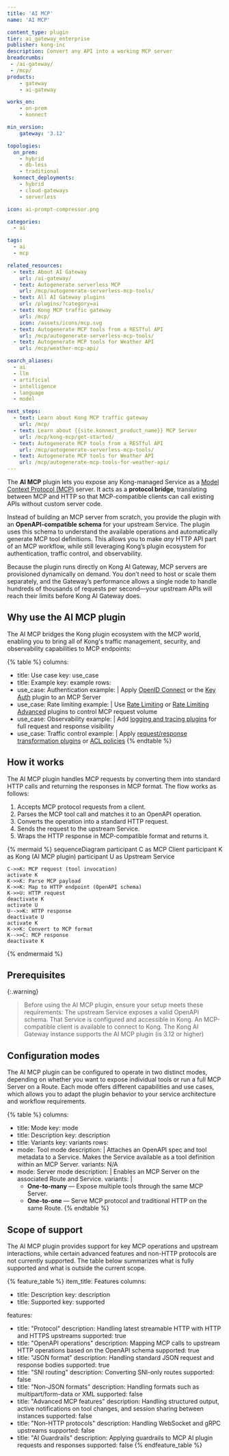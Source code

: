```yaml
---
title: 'AI MCP'
name: 'AI MCP'

content_type: plugin
tier: ai_gateway_enterprise
publisher: kong-inc
description: Convert any API into a working MCP server
breadcrumbs:
 - /ai-gateway/
 - /mcp/
products:
    - gateway
    - ai-gateway

works_on:
    - on-prem
    - konnect

min_version:
    gateway: '3.12'

topologies:
  on_prem:
    - hybrid
    - db-less
    - traditional
  konnect_deployments:
    - hybrid
    - cloud-gateways
    - serverless

icon: ai-prompt-compressor.png

categories:
  - ai

tags:
  - ai
  - mcp

related_resources:
  - text: About AI Gateway
    url: /ai-gateway/
  - text: Autogenerate serverless MCP
    url: /mcp/autogenerate-serverless-mcp-tools/
  - text: All AI Gateway plugins
    url: /plugins/?category=ai
  - text: Kong MCP traffic gateway
    url: /mcp/
    icon: /assets/icons/mcp.svg
  - text: Autogenerate MCP tools from a RESTful API
    url: /mcp/autogenerate-serverless-mcp-tools/
  - text: Autogenerate MCP tools for Weather API
    url: /mcp/weather-mcp-api/

search_aliases:
  - ai
  - llm
  - artificial
  - intelligence
  - language
  - model

next_steps:
  - text: Learn about Kong MCP traffic gateway
    url: /mcp/
  - text: Learn about {{site.konnect_product_name}} MCP Server
    url: /mcp/kong-mcp/get-started/
  - text: Autogenerate MCP tools from a RESTful API
    url: /mcp/autogenerate-serverless-mcp-tools/
  - text: Autogenerate MCP tools for Weather API
    url: /mcp/autogenerate-mcp-tools-for-weather-api/
---
```

The **AI MCP** plugin lets you expose any Kong-managed Service as a [Model Context Protocol (MCP)](https://modelcontextprotocol.io/) server. It acts as a **protocol bridge**, translating between MCP and HTTP so that MCP-compatible clients can call existing APIs without custom server code.

Instead of building an MCP server from scratch, you provide the plugin with an **OpenAPI-compatible schema** for your upstream Service. The plugin uses this schema to understand the available operations and automatically generate MCP tool definitions. This allows you to make *any* HTTP API part of an MCP workflow, while still leveraging Kong’s plugin ecosystem for authentication, traffic control, and observability.

Because the plugin runs directly on Kong AI Gateway, MCP servers are provisioned dynamically on demand. You don’t need to host or scale them separately, and the Gateway’s performance allows a single node to handle hundreds of thousands of requests per second—your upstream APIs will reach their limits before Kong AI Gateway does.

## Why use the AI MCP plugin

The AI MCP bridges the Kong plugin ecosystem with the MCP world, enabling you to bring all of Kong's traffic management, security, and observability capabilities to MCP endpoints:

<!-- vale off -->
{% table %}
columns:
  - title: Use case
    key: use_case
  - title: Example
    key: example
rows:
  - use_case: Authentication
    example: |
      Apply [OpenID Connect](/plugins/openid-connect/) or the [Key Auth](/plugins/key-auth/) plugin to an MCP Server
  - use_case: Rate limiting
    example: |
      Use [Rate Limiting](/plugins/rate-limiting/) or [Rate Limiting Advanced](/plugins/rate-limiting-advanced) plugins to control MCP request volume
  - use_case: Observability
    example: |
      Add [logging and tracing plugins](/plugins/?category=logging) for full request and response visibility
  - use_case: Traffic control
    example: |
      Apply [request/response transformation plugins](/plugins/?category=transformations) or [ACL policies](/plugins/acl/)
{% endtable %}
<!-- vale on -->

## How it works

The AI MCP plugin handles MCP requests by converting them into standard HTTP calls and returning the responses in MCP format. The flow works as follows:

1. Accepts MCP protocol requests from a client.
2. Parses the MCP tool call and matches it to an OpenAPI operation.
3. Converts the operation into a standard HTTP request.
4. Sends the request to the upstream Service.
5. Wraps the HTTP response in MCP-compatible format and returns it.

<!-- vale off -->
{% mermaid %}
sequenceDiagram
    participant C as MCP Client
    participant K as Kong (AI MCP plugin)
    participant U as Upstream Service

    C->>K: MCP request (tool invocation)
    activate K
    K->>K: Parse MCP payload
    K->>K: Map to HTTP endpoint (OpenAPI schema)
    K->>U: HTTP request
    deactivate K
    activate U
    U-->>K: HTTP response
    deactivate U
    activate K
    K->>K: Convert to MCP format
    K-->>C: MCP response
    deactivate K
{% endmermaid %}
<!-- vale on -->

## Prerequisites

{:.warning}
> Before using the AI MCP plugin, ensure your setup meets these requirements:
> The upstream Service exposes a valid OpenAPI schema.
> That Service is configured and accessible in Kong.
> An MCP-compatible client is available to connect to Kong.
> The Kong AI Gateway instance supports the AI MCP plugin (is 3.12 or higher)

## Configuration modes

The AI MCP plugin can be configured to operate in two distinct modes, depending on whether you want to expose individual tools or run a full MCP Server on a Route. Each mode offers different capabilities and use cases, which allows you to adapt the plugin behavior to your service architecture and workflow requirements.

<!-- vale off -->
{% table %}
columns:
  - title: Mode
    key: mode
  - title: Description
    key: description
  - title: Variants
    key: variants
rows:
  - mode: Tool mode
    description: |
      Attaches an OpenAPI spec and tool metadata to a Service.
      Makes the Service available as a tool definition within an MCP Server.
    variants: N/A
  - mode: Server mode
    description: |
      Enables an MCP Server on the associated Route and Service.
    variants: |
      - **One-to-many** — Expose multiple tools through the same MCP Server.
      - **One-to-one** — Serve MCP protocol and traditional HTTP on the same Route.
{% endtable %}
<!-- vale on -->

## Scope of support

The AI MCP plugin provides support for key MCP operations and upstream interactions, while certain advanced features and non-HTTP protocols are not currently supported. The table below summarizes what is fully supported and what is outside the current scope.

<!-- vale off -->
{% feature_table %}
item_title: Features
columns:
  - title: Description
    key: description
  - title: Supported
    key: supported

features:
  - title: "Protocol"
    description: Handling latest streamable HTTP with HTTP and HTTPS upstreams
    supported: true
  - title: "OpenAPI operations"
    description: Mapping MCP calls to upstream HTTP operations based on the OpenAPI schema
    supported: true
  - title: "JSON format"
    description: Handling standard JSON request and response bodies
    supported: true
  - title: "SNI routing"
    description: Converting SNI-only routes
    supported: false
  - title: "Non-JSON formats"
    description: Handling formats such as multipart/form-data or XML
    supported: false
  - title: "Advanced MCP features"
    description: Handling structured output, active notifications on tool changes, and session sharing between instances
    supported: false
  - title: "Non-HTTP protocols"
    description: Handling WebSocket and gRPC upstreams
    supported: false
  - title: "AI Guardrails"
    description: Applying guardrails to MCP AI plugin requests and responses
    supported: false
{% endfeature_table %}
<!-- vale on -->



